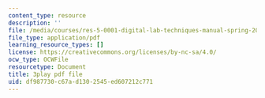 ```yaml
---
content_type: resource
description: ''
file: /media/courses/res-5-0001-digital-lab-techniques-manual-spring-2007/df987730c67ad1302545ed607212c771_P-UBuAFxJiA.pdf
file_type: application/pdf
learning_resource_types: []
license: https://creativecommons.org/licenses/by-nc-sa/4.0/
ocw_type: OCWFile
resourcetype: Document
title: 3play pdf file
uid: df987730-c67a-d130-2545-ed607212c771
---
```

